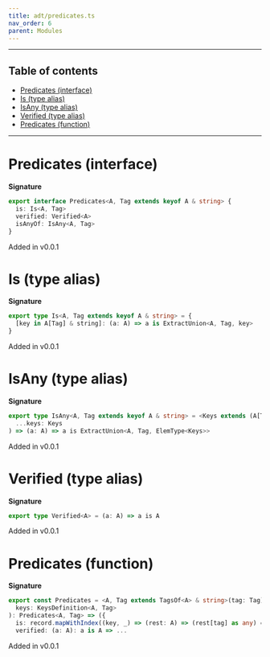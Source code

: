 ```yaml
---
title: adt/predicates.ts
nav_order: 6
parent: Modules
---
```


---

<h2 class="text-delta">Table of contents</h2>

- [Predicates (interface)](#predicates-interface)
- [Is (type alias)](#is-type-alias)
- [IsAny (type alias)](#isany-type-alias)
- [Verified (type alias)](#verified-type-alias)
- [Predicates (function)](#predicates-function)

---

# Predicates (interface)

**Signature**

```ts
export interface Predicates<A, Tag extends keyof A & string> {
  is: Is<A, Tag>
  verified: Verified<A>
  isAnyOf: IsAny<A, Tag>
}
```

Added in v0.0.1

# Is (type alias)

**Signature**

```ts
export type Is<A, Tag extends keyof A & string> = {
  [key in A[Tag] & string]: (a: A) => a is ExtractUnion<A, Tag, key>
}
```

Added in v0.0.1

# IsAny (type alias)

**Signature**

```ts
export type IsAny<A, Tag extends keyof A & string> = <Keys extends (A[Tag] & string)[]>(
  ...keys: Keys
) => (a: A) => a is ExtractUnion<A, Tag, ElemType<Keys>>
```

Added in v0.0.1

# Verified (type alias)

**Signature**

```ts
export type Verified<A> = (a: A) => a is A
```

Added in v0.0.1

# Predicates (function)

**Signature**

```ts
export const Predicates = <A, Tag extends TagsOf<A> & string>(tag: Tag) => (
  keys: KeysDefinition<A, Tag>
): Predicates<A, Tag> => ({
  is: record.mapWithIndex((key, _) => (rest: A) => (rest[tag] as any) === key)(keys) as any, // FIXME: typecheck that
  verified: (a: A): a is A => ...
```

Added in v0.0.1
